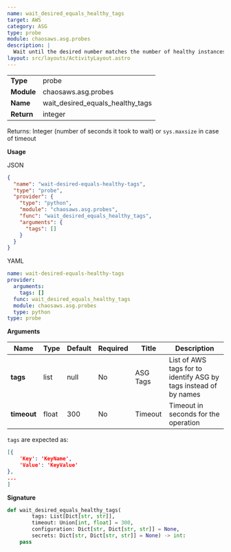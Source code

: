 ```yaml
---
name: wait_desired_equals_healthy_tags
target: AWS
category: ASG
type: probe
module: chaosaws.asg.probes
description: |
  Wait until the desired number matches the number of healthy instances for each of the auto-scaling groups matching tags provided
layout: src/layouts/ActivityLayout.astro
---
```


|            |                                  |
| ---------- | -------------------------------- |
| **Type**   | probe                            |
| **Module** | chaosaws.asg.probes              |
| **Name**   | wait_desired_equals_healthy_tags |
| **Return** | integer                          |

Returns: Integer (number of seconds it took to wait) or `sys.maxsize` in case of timeout

**Usage**

JSON

```json
{
  "name": "wait-desired-equals-healthy-tags",
  "type": "probe",
  "provider": {
    "type": "python",
    "module": "chaosaws.asg.probes",
    "func": "wait_desired_equals_healthy_tags",
    "arguments": {
      "tags": []
    }
  }
}
```

YAML

```yaml
name: wait-desired-equals-healthy-tags
provider:
  arguments:
    tags: []
  func: wait_desired_equals_healthy_tags
  module: chaosaws.asg.probes
  type: python
type: probe
```

**Arguments**

| Name        | Type  | Default | Required | Title    | Description                                                      |
| ----------- | ----- | ------- | -------- | -------- | ---------------------------------------------------------------- |
| **tags**    | list  | null    | No       | ASG Tags | List of AWS tags for to identify ASG by tags instead of by names |
| **timeout** | float | 300     | No       | Timeout  | Timeout in seconds for the operation                             |

`tags` are expected as:

```json
[{
    'Key': 'KeyName',
    'Value': 'KeyValue'
},
...
]
```

**Signature**

```python
def wait_desired_equals_healthy_tags(
        tags: List[Dict[str, str]],
        timeout: Union[int, float] = 300,
        configuration: Dict[str, Dict[str, str]] = None,
        secrets: Dict[str, Dict[str, str]] = None) -> int:
    pass

```
